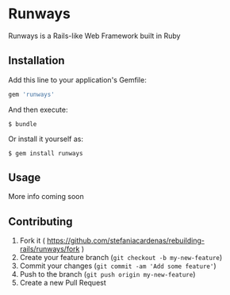 # Runways

Runways is a Rails-like Web Framework built in Ruby

## Installation

Add this line to your application's Gemfile:

```ruby
gem 'runways'
```

And then execute:

    $ bundle

Or install it yourself as:

    $ gem install runways

## Usage

More info coming soon

## Contributing

1. Fork it ( https://github.com/stefaniacardenas/rebuilding-rails/runways/fork )
2. Create your feature branch (`git checkout -b my-new-feature`)
3. Commit your changes (`git commit -am 'Add some feature'`)
4. Push to the branch (`git push origin my-new-feature`)
5. Create a new Pull Request
